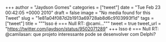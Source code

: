 
+++
author = "Jaydson Gomes"
categories = ["tweet"]
date = "Tue Feb 23 00:42:05 +0000 2010"
draft = false
image = "No media found for this Tweet"
slug = "1e81a04f087d2b1913a69728ab8d6c9103993f1d"
tags = ["tweet"]
title = """Isso é === Null RT: @cami..."""
tweet = true
tweet_url = "https://twitter.com/jaydson/status/9502071289"
+++
Isso é === Null RT: @camilasan: que projeto interessante pode se desenvolver com Delphi?
